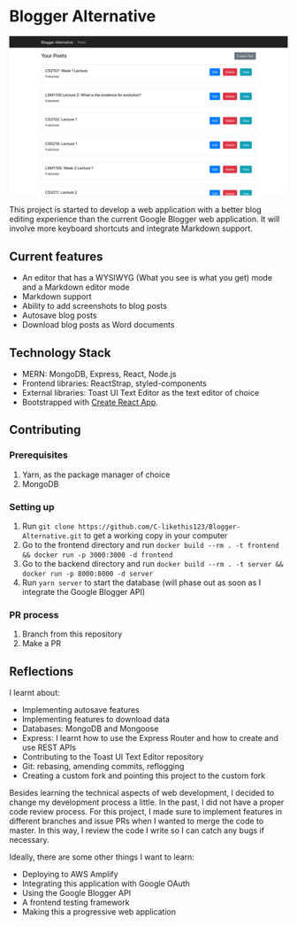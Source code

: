# Blogger Alternative

![UI Screenshot of Blogger Alternative](ui.png)

This project is started to develop a web application with a better blog editing experience than the current Google Blogger web application. It will involve more keyboard shortcuts and integrate Markdown support.

## Current features

- An editor that has a WYSIWYG (What you see is what you get) mode and a Markdown editor mode
- Markdown support
- Ability to add screenshots to blog posts
- Autosave blog posts
- Download blog posts as Word documents

## Technology Stack

* MERN: MongoDB, Express, React, Node.js
* Frontend libraries: ReactStrap, styled-components
* External libraries: Toast UI Text Editor as the text editor of choice
* Bootstrapped with [Create React App](https://github.com/facebook/create-react-app).

## Contributing

### Prerequisites

1. Yarn, as the package manager of choice
2. MongoDB

### Setting up

1. Run `git clone https://github.com/C-likethis123/Blogger-Alternative.git` to get a working copy in your computer
2. Go to the frontend directory and run `docker build --rm . -t frontend && docker run -p 3000:3000 -d frontend`
3. Go to the backend directory and run `docker build --rm . -t server && docker run -p 8000:8000 -d server`
5. Run `yarn server` to start the database (will phase out as soon as I integrate the Google Blogger API)

### PR process

1. Branch from this repository
2. Make a PR

## Reflections

I learnt about:

- Implementing autosave features
- Implementing features to download data
- Databases: MongoDB and Mongoose
- Express: I learnt how to use the Express Router and how to create and use REST APIs
- Contributing to the Toast UI Text Editor repository
- Git: rebasing, amending commits, reflogging
- Creating a custom fork and pointing this project to the custom fork

Besides learning the technical aspects of web development, I decided to change my development process a little. In the past, I did not have a proper code review process. For this project, I made sure to implement features in different branches and issue PRs when I wanted to merge the code to master. In this way, I review the code I write so I can catch any bugs if necessary.

Ideally, there are some other things I want to learn:

- Deploying to AWS Amplify
- Integrating this application with Google OAuth
- Using the Google Blogger API
- A frontend testing framework
- Making this a progressive web application
